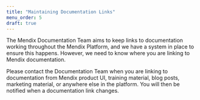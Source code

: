 ```yaml
---
title: "Maintaining Documentation Links"
menu_order: 5
draft: true
---
```


The Mendix Documentation Team aims to keep links to documentation working throughout the Mendix Platform, and we have a system in place to ensure this happens. However, we need to know where you are linking to Mendix documentation.

Please contact the Documentation Team when you are linking to documentation from Mendix product UI, training material, blog posts, marketing material, or anywhere else in the platform. You will then be notified when a documentation link changes.
